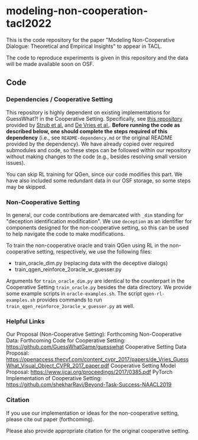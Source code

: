 # modeling-non-cooperation-tacl2022
This is the code repository for the paper "Modeling Non-Cooperative Dialogue: Theoretical and Empirical Insights" to appear in TACL.

The code to reproduce experiments is given in this repository and the data will be made available soon on OSF.

## Code
### Dependencies / Cooperative Setting
This repository is highly dependent on existing implementations for GuessWhat?! in the Cooperative Setting. Specifically, see [this repository](https://github.com/GuessWhatGame/guesswhat) provided by [Strub et al.](https://www.ijcai.org/proceedings/2017/0385.pdf) and [De Vries et al.](https://openaccess.thecvf.com/content_cvpr_2017/papers/de_Vries_GuessWhat_Visual_Object_CVPR_2017_paper.pdf). **Before running the code as described below, one should complete the steps required of this dependency** (i.e., see ```README-dependency.md``` or the original README provided by the dependency). We have already copied over required submodules and code, so these steps can be followed within our repository without making changes to the code (e.g., besides resolving small version issues). 

You can skip RL training for QGen, since our code modifies this part. We have also included some redundant data in our OSF storage, so some steps may be skipped. 

### Non-Cooperative Setting
In general, our code contributions are demarcated with ```_dim``` standing for "deception identification modification". We use ```deception``` as an identifier for components designed for the non-cooperative setting, so this can be used to help navigate the code to make modifications. 

To train the non-cooperative oracle and train QGen using RL in the non-cooperative setting, respectively, we use the following files:

* train_oracle_dim.py (replacing data with the deceptive dialogs)
* train_qgen_reinforce_2oracle_w_guesser.py

Arguments for `train_oracle_dim.py` are identical to the counterpart in the Cooperative Setting `train_oracle.py` besides the data directory. We provide some example scripts in ```oracle-examples.sh```. The script ```qgen-rl-examples.sh``` provides commands to run `train_qgen_reinforce_2oracle_w_guesser.py` as well.

### Helpful Links
Our Proposal (Non-Cooperative Setting): Forthcoming
Non-Cooperative Data: Forthcoming
Code for Cooperative Setting: https://github.com/GuessWhatGame/guesswhat
Cooperative Setting Data Proposal: https://openaccess.thecvf.com/content_cvpr_2017/papers/de_Vries_GuessWhat_Visual_Object_CVPR_2017_paper.pdf
Cooperative Setting Model Proposal: https://www.ijcai.org/proceedings/2017/0385.pdf
PyTorch Implementation of Cooperative Setting: https://github.com/shekharRavi/Beyond-Task-Success-NAACL2019

### Citation
If you use our implementation or ideas for the non-cooperative setting, please cite out paper (forthcoming).

Please also provide appropriate citation for the original cooperative setting.
